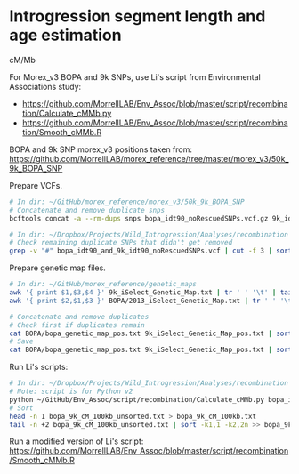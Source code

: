 # Introgression segment length and age estimation

cM/Mb

For Morex_v3 BOPA and 9k SNPs, use Li's script from Environmental Associations study:

- https://github.com/MorrellLAB/Env_Assoc/blob/master/script/recombination/Calculate_cMMb.py
- https://github.com/MorrellLAB/Env_Assoc/blob/master/script/recombination/Smooth_cMMb.R

BOPA and 9k SNP morex_v3 positions taken from: https://github.com/MorrellLAB/morex_reference/tree/master/morex_v3/50k_9k_BOPA_SNP

Prepare VCFs.

```bash
# In dir: ~/GitHub/morex_reference/morex_v3/50k_9k_BOPA_SNP
# Concatenate and remove duplicate snps
bcftools concat -a --rm-dups snps bopa_idt90_noRescuedSNPs.vcf.gz 9k_idt90_noRescuedSNPs.vcf.gz | bcftools norm --targets "^chrUn" -d snps -O v -o ~/Dropbox/Projects/Wild_Introgression/Analyses/recombination/bopa_idt90_and_9k_idt90_noRescuedSNPs.vcf

# In dir: ~/Dropbox/Projects/Wild_Introgression/Analyses/recombination
# Check remaining duplicate SNPs that didn't get removed
grep -v "#" bopa_idt90_and_9k_idt90_noRescuedSNPs.vcf | cut -f 3 | sort -V | uniq -c | awk '$1!="1" { print }'
```

Prepare genetic map files.

```bash
# In dir: ~/GitHub/morex_reference/genetic_maps
awk '{ print $1,$3,$4 }' 9k_iSelect_Genetic_Map.txt | tr ' ' '\t' | tail -n +2 > 9k_iSelect_Genetic_Map_pos.txt
awk '{ print $2,$1,$3 }' BOPA/2013_iSelect_Genetic_Map.txt | tr ' ' '\t' > BOPA/bopa_genetic_map_pos.txt

# Concatenate and remove duplicates
# Check first if duplicates remain
cat BOPA/bopa_genetic_map_pos.txt 9k_iSelect_Genetic_Map_pos.txt | sort -k2,2 -k3,3n | uniq | cut -f 1 | sort -V | uniq -c | awk '$1!="1" { print }'
# Save
cat BOPA/bopa_genetic_map_pos.txt 9k_iSelect_Genetic_Map_pos.txt | sort -k2,2 -k3,3n | uniq > ~/Dropbox/Projects/Wild_Introgression/Analyses/recombination/bopa_and_9k_genetic_pos.txt
```

Run Li's scripts:

```bash
# In dir: ~/Dropbox/Projects/Wild_Introgression/Analyses/recombination
# Note: script is for Python v2
python ~/GitHub/Env_Assoc/script/recombination/Calculate_cMMb.py bopa_idt90_and_9k_idt90_noRescuedSNPs.with_duplicates.vcf bopa_and_9k_genetic_pos.txt > bopa_9k_cM_100kb_unsorted.txt
# Sort
head -n 1 bopa_9k_cM_100kb_unsorted.txt > bopa_9k_cM_100kb.txt
tail -n +2 bopa_9k_cM_100kb_unsorted.txt | sort -k1,1 -k2,2n >> bopa_9k_cM_100kb.txt
```

Run a modified version of Li's script: https://github.com/MorrellLAB/Env_Assoc/blob/master/script/recombination/Smooth_cMMb.R
